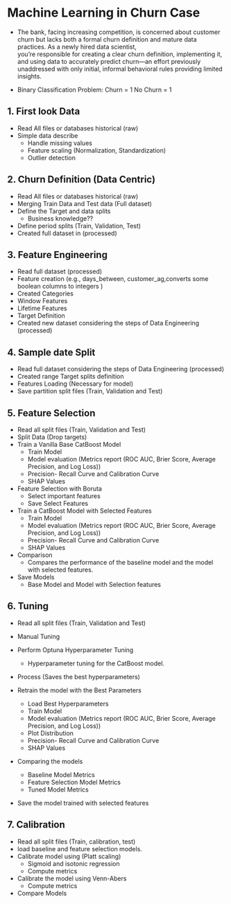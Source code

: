 # Machine Learning in Churn Case
- The bank, facing increasing competition, is concerned about customer churn but lacks both a formal churn definition and mature data practices. As a newly hired data scientist,    
    you’re responsible for creating a clear churn definition, implementing it, and using data to accurately predict churn—an effort previously unaddressed with only initial, informal behavioral rules providing limited insights.

- Binary Classification Problem:
    Churn = 1
    No Churn = 1


## 1. First look Data
- Read All files or databases historical (raw)
- Simple data describe
  - Handle missing values
  - Feature scaling (Normalization, Standardization)
  - Outlier detection


## 2. Churn Definition (Data Centric)
- Read All files or databases historical (raw)
- Merging Train Data and Test data (Full dataset)
- Define the Target and data splits 
  - Business knowledge??
- Define period splits (Train, Validation, Test)
- Created full dataset in (processed)


## 3. Feature Engineering
- Read full dataset (processed)
- Feature creation (e.g., days_between, customer_ag,converts some boolean columns to integers )
- Created Categories 
- Window Features
- Lifetime Features
- Target Definition
- Created new dataset considering the steps of Data Engineering (processed)


## 4. Sample date Split
- Read full dataset considering the steps of Data Engineering  (processed)
- Created range Target splits definition
- Features Loading (Necessary for model)
- Save partition split files (Train, Validation and Test)


## 5. Feature Selection
- Read all split files (Train, Validation and Test)
- Split Data (Drop targets)
- Train a Vanilla Base CatBoost Model
  - Train Model
  - Model evaluation (Metrics report (ROC AUC, Brier Score,        Average Precision, and Log Loss))
  - Precision- Recall Curve and Calibration Curve
  - SHAP Values
- Feature Selection with Boruta
  - Select important features
  - Save Select Features
- Train a CatBoost Model with Selected Features
  - Train Model
  - Model evaluation (Metrics report (ROC AUC, Brier Score,        Average Precision, and Log Loss))
  - Precision- Recall Curve and Calibration Curve
  - SHAP Values
- Comparison
  - Compares the performance of the baseline model and the model with selected features.
- Save Models
  - Base Model and Model with Selection features 

## 6. Tuning
- Read all split files (Train, Validation and Test) 
- Manual Tuning
- Perform Optuna Hyperparameter Tuning
  - Hyperparameter tuning for the CatBoost model.
- Process (Saves the best hyperparameters)
- Retrain the model with the Best Parameters
  - Load Best Hyperparameters
  - Train Model
  - Model evaluation (Metrics report (ROC AUC, Brier Score,        Average Precision, and Log Loss))
  - Plot Distribution
  - Precision- Recall Curve and Calibration Curve
  - SHAP Values

- Comparing the models
  - Baseline Model Metrics
  - Feature Selection Model Metrics
  - Tuned Model Metrics
- Save the model trained with selected features


## 7. Calibration
- Read all split files (Train, calibration, test)
- load baseline and feature selection models. 
- Calibrate model using (Platt scaling)
  - Sigmoid and isotonic regression
  - Compute metrics
- Calibrate the model using Venn-Abers
  - Compute metrics
- Compare Models

